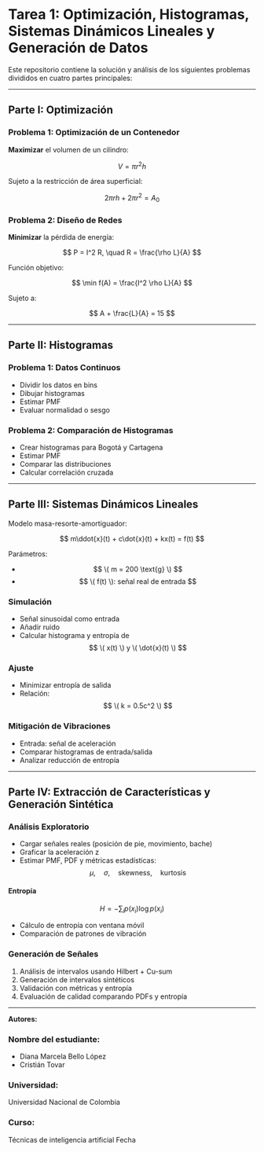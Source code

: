# Tarea 1: Optimización, Histogramas, Sistemas Dinámicos Lineales y Generación de Datos

Este repositorio contiene la solución y análisis de los siguientes problemas divididos en cuatro partes principales:

---

## Parte I: Optimización

### Problema 1: Optimización de un Contenedor

**Maximizar** el volumen de un cilindro:

$$ V = \pi r^2 h $$

Sujeto a la restricción de área superficial:

$$ 2\pi rh + 2\pi r^2 = A_0 $$

### Problema 2: Diseño de Redes

**Minimizar** la pérdida de energía:

$$ P = I^2 R, \quad R = \frac{\rho L}{A} $$

Función objetivo:

$$ \min f(A) = \frac{I^2 \rho L}{A} $$

Sujeto a:

$$ A + \frac{L}{A} = 15 $$

---

## Parte II: Histogramas

### Problema 1: Datos Continuos

- Dividir los datos en bins  
- Dibujar histogramas  
- Estimar PMF  
- Evaluar normalidad o sesgo

### Problema 2: Comparación de Histogramas

- Crear histogramas para Bogotá y Cartagena  
- Estimar PMF  
- Comparar las distribuciones  
- Calcular correlación cruzada

---

## Parte III: Sistemas Dinámicos Lineales

Modelo masa-resorte-amortiguador:

$$ m\ddot{x}(t) + c\dot{x}(t) + kx(t) = f(t) $$

Parámetros:

- $$ \( m = 200 \text{g} \)  $$
- $$ \( f(t) \): señal real de entrada $$

### Simulación

- Señal sinusoidal como entrada  
- Añadir ruido  
- Calcular histograma y entropía de $$ \( x(t) \) y \( \dot{x}(t) \) $$

### Ajuste

- Minimizar entropía de salida  
- Relación: $$ \( k = 0.5c^2 \) $$

### Mitigación de Vibraciones

- Entrada: señal de aceleración  
- Comparar histogramas de entrada/salida  
- Analizar reducción de entropía

---

## Parte IV: Extracción de Características y Generación Sintética

### Análisis Exploratorio

- Cargar señales reales (posición de pie, movimiento, bache)  
- Graficar la aceleración z  
- Estimar PMF, PDF y métricas estadísticas:  
  $$ \mu, \quad \sigma, \quad \text{skewness}, \quad \text{kurtosis} $$

#### Entropía

$$ H = -\sum_i p(x_i) \log p(x_i) $$ 

- Cálculo de entropía con ventana móvil  
- Comparación de patrones de vibración

### Generación de Señales

1. Análisis de intervalos usando Hilbert + Cu-sum  
2. Generación de intervalos sintéticos  
3. Validación con métricas y entropía  
4. Evaluación de calidad comparando PDFs y entropía

---

**Autores:**  
### Nombre del estudiante: 
- Diana Marcela Bello López
- Cristián Tovar
### Universidad:
Universidad Nacional de Colombia
### Curso: 
Técnicas de inteligencia artificial
Fecha
